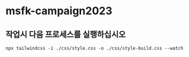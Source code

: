 # msfk-campaign2023

## 작업시 다음 프로세스를 실행하십시오
```
npx tailwindcss -i ./css/style.css -o ./css/style-build.css --watch
```
